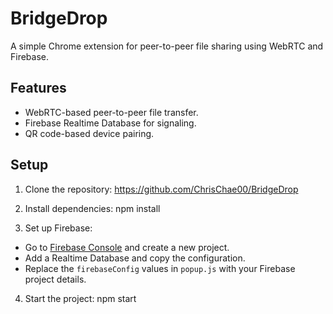 # BridgeDrop

A simple Chrome extension for peer-to-peer file sharing using WebRTC and Firebase.

## Features

- WebRTC-based peer-to-peer file transfer.
- Firebase Realtime Database for signaling.
- QR code-based device pairing.

## Setup

1. Clone the repository: https://github.com/ChrisChae00/BridgeDrop

2. Install dependencies: npm install

3. Set up Firebase:

- Go to [Firebase Console](https://console.firebase.google.com/) and create a new project.
- Add a Realtime Database and copy the configuration.
- Replace the `firebaseConfig` values in `popup.js` with your Firebase project details.

4. Start the project: npm start
